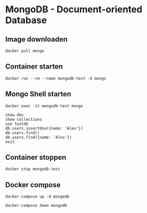 # MongoDB - Document-oriented Database

## Image downloaden

``` 
docker pull mongo
```

## Container starten

``` 
docker run --rm --name mongodb-test -d mongo
```

## Mongo Shell starten

``` 
docker exec -it mongodb-test mongo
```

```
show dbs
show collections
use testdb
db.users.insertOne({name: 'Alex'})
db.users.find()
db.users.find({name: 'Alex'})
exit
```

## Container stoppen

``` 
docker stop mongodb-test
```

## Docker compose

``` 
docker-compose up -d mongodb
``` 

``` 
docker-compose down mongodb
```